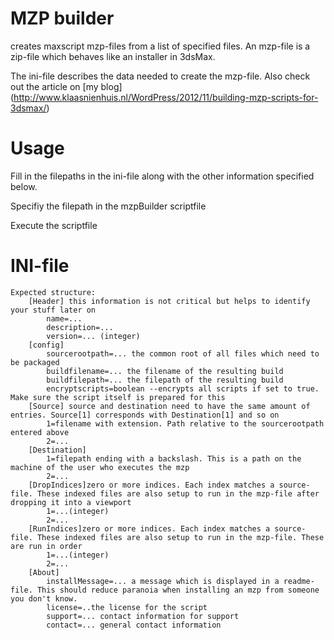 # MZP builder

creates maxscript mzp-files from a list of specified files. An mzp-file is a zip-file which behaves like an installer in 3dsMax.

The ini-file describes the data needed to create the mzp-file. Also check out the article on [my blog] (http://www.klaasnienhuis.nl/WordPress/2012/11/building-mzp-scripts-for-3dsmax/)

# Usage

Fill in the filepaths in the ini-file along with the other information specified below.

Specifiy the filepath in the mzpBuilder scriptfile

Execute the scriptfile

# INI-file

	Expected structure:
		[Header] this information is not critical but helps to identify your stuff later on
			name=...
			description=...
			version=... (integer)
		[config]
			sourcerootpath=... the common root of all files which need to be packaged
			buildfilename=... the filename of the resulting build
			buildfilepath=... the filepath of the resulting build
			encryptscripts=boolean --encrypts all scripts if set to true. Make sure the script itself is prepared for this
		[Source] source and destination need to have the same amount of entries. Source[1] corresponds with Destination[1] and so on
			1=filename with extension. Path relative to the sourcerootpath entered above
			2=...
		[Destination]
			1=filepath ending with a backslash. This is a path on the machine of the user who executes the mzp
			2=...
		[DropIndices]zero or more indices. Each index matches a source-file. These indexed files are also setup to run in the mzp-file after dropping it into a viewport
			1=...(integer)
			2=...	
		[RunIndices]zero or more indices. Each index matches a source-file. These indexed files are also setup to run in the mzp-file. These are run in order
			1=...(integer)
			2=...
		[About]
			installMessage=... a message which is displayed in a readme-file. This should reduce paranoia when installing an mzp from someone you don't know.
			license=..the license for the script
			support=... contact information for support
			contact=... general contact information